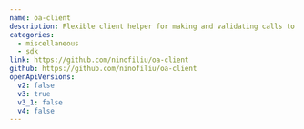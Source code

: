 ```yaml
---
name: oa-client
description: Flexible client helper for making and validating calls to OpenAPI backends. For Node and the browser. Runtime lib - no need for code generation!
categories:
  - miscellaneous
  - sdk
link: https://github.com/ninofiliu/oa-client
github: https://github.com/ninofiliu/oa-client
openApiVersions:
  v2: false
  v3: true
  v3_1: false
  v4: false
---
```

